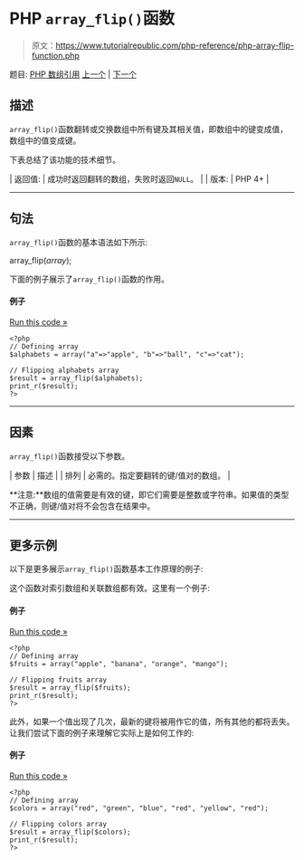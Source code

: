 # PHP `array_flip()`函数

> 原文：<https://www.tutorialrepublic.com/php-reference/php-array-flip-function.php>

题目: [PHP 数组引用](php-array-functions.php) [上一个](php-array-filter-function.php) | [下一个](php-array-intersect-function.php)

## 描述

`array_flip()`函数翻转或交换数组中所有键及其相关值，即数组中的键变成值，数组中的值变成键。

下表总结了该功能的技术细节。

| 返回值: | 成功时返回翻转的数组，失败时返回`NULL`。 |
| 版本: | PHP 4+ |

* * *

## 句法

`array_flip()`函数的基本语法如下所示:

array_flip(*array*);

下面的例子展示了`array_flip()`函数的作用。

#### 例子

[Run this code »](../codelab.php?topic=php&file=flip-all-keys-with-their-associated-values-in-an-array "Run this code to view the output")

```
<?php
// Defining array
$alphabets = array("a"=>"apple", "b"=>"ball", "c"=>"cat");

// Flipping alphabets array
$result = array_flip($alphabets);
print_r($result);
?>
```

* * *

## 因素

`array_flip()`函数接受以下参数。

| 参数 | 描述 |
| 排列 | 必需的。指定要翻转的键/值对的数组。 |

**注意:**数组的值需要是有效的键，即它们需要是整数或字符串。如果值的类型不正确，则键/值对将不会包含在结果中。

* * *

## 更多示例

以下是更多展示`array_flip()`函数基本工作原理的例子:

这个函数对索引数组和关联数组都有效。这里有一个例子:

#### 例子

[Run this code »](../codelab.php?topic=php&file=flip-an-indexed-array "Run this code to view the output")

```
<?php
// Defining array
$fruits = array("apple", "banana", "orange", "mango");

// Flipping fruits array
$result = array_flip($fruits);
print_r($result);
?>
```

此外，如果一个值出现了几次，最新的键将被用作它的值，所有其他的都将丢失。让我们尝试下面的例子来理解它实际上是如何工作的:

#### 例子

[Run this code »](../codelab.php?topic=php&file=flip-an-array-with-duplicate-values "Run this code to view the output")

```
<?php
// Defining array
$colors = array("red", "green", "blue", "red", "yellow", "red");

// Flipping colors array
$result = array_flip($colors);
print_r($result);
?>
```